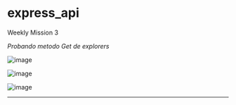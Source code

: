 # express_api
Weekly Mission 3


_Probando metodo Get de explorers_

![image](https://user-images.githubusercontent.com/99162884/166409108-3c3154ac-4138-4627-9385-441c20432888.png)



![image](https://user-images.githubusercontent.com/99162884/166409125-949f273e-58ce-45f7-9a9a-9a353f2cb241.png)


![image](https://user-images.githubusercontent.com/99162884/166409213-bd2798ac-a875-4f0d-8c1a-f62bf0a33e14.png)

---
